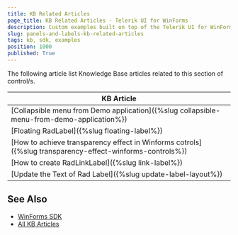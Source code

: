 ```yaml
---
title: KB Related Articles
page_title: KB Related Articles - Telerik UI for WinForms
description: Custom examples built on top of the Telerik UI for WinForms control.
slug: panels-and-labels-kb-related-articles
tags: kb, sdk, examples
position: 1000
published: True
---
```

The following article list Knowledge Base articles related to this section of control/s.
<!--KB Articles Table-->

|KB Article|
|----|
|[Collapsible menu from Demo application]({%slug collapsible-menu-from-demo-application%})|
|[Floating RadLabel]({%slug floating-label%})|
|[How to achieve transparency effect in Winforms cotrols]({%slug transparency-effect-winforms-controls%})|
|[How to create RadLinkLabel]({%slug link-label%})|
|[Update the Text of Rad Label]({%slug update-label-layout%})|

## See Also

* [WinForms SDK](https://github.com/telerik/winforms-sdk)
* [All KB Articles](https://docs.telerik.com/devtools/winforms/knowledge-base)
